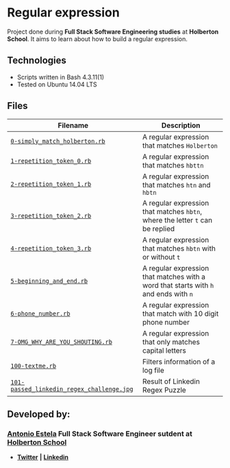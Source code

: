 # Regular expression
Project done during **Full Stack Software Engineering studies** at **Holberton School**. It aims to learn about how to build a regular expression.

## Technologies
* Scripts written in Bash 4.3.11(1)
* Tested on Ubuntu 14.04 LTS

## Files

| Filename | Description |
| -------- | ----------- |
| [`0-simply_match_holberton.rb`](0-simply_match_holberton.rb) | A regular expression that matches `Holberton` |
| [`1-repetition_token_0.rb`](1-repetition_token_0.rb) | A regular expression that matches `hbttn` |
| [`2-repetition_token_1.rb`](2-repetition_token_1.rb) | A regular expression that matches `htn` and `hbtn` |
| [`3-repetition_token_2.rb`](3-repetition_token_2.rb) | A regular expression that matches `hbtn`, where the letter `t` can be replied |
| [`4-repetition_token_3.rb`](4-repetition_token_3.rb) | A regular expression that matches `hbtn` with or without `t` |
| [`5-beginning_and_end.rb`](5-beginning_and_end.rb) | A regular expression that matches with a word that starts with `h` and ends with `n` |
| [`6-phone_number.rb`](6-phone_number.rb) | A regular expression that match with 10 digit phone number|
| [`7-OMG_WHY_ARE_YOU_SHOUTING.rb`](7-OMG_WHY_ARE_YOU_SHOUTING.rb) | A regular expression that only matches capital letters |
| [`100-textme.rb`](100-textme.rb) | Filters information of a log file |
| [`101-passed_linkedin_regex_challenge.jpg`](101-passed_linkedin_regex_challenge.jpg) | Result of Linkedin Regex Puzzle |


## Developed by:

### [**Antonio Estela**](https://github.com/AntonioEstela) Full Stack Software Engineer sutdent at [**Holberton School**](https://www.holbertonschool.com/)

- [**Twitter**](https://twitter.com/Antonio__Estela) **|** [**Linkedin**](https://www.linkedin.com/in/antonio-josé-estela-7b2a64156/)

